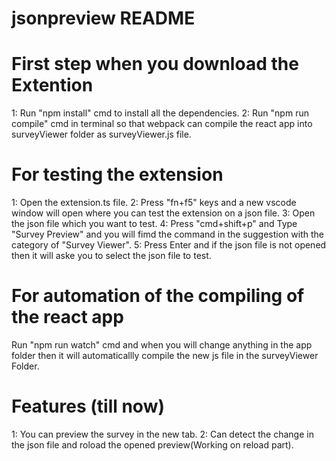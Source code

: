 # jsonpreview README

# First step when you download the  Extention
1: Run "npm install" cmd to install all the dependencies.
2: Run "npm run compile" cmd in terminal so that webpack can compile the react app into surveyViewer folder as surveyViewer.js file.

# For testing the extension
1: Open the extension.ts file.
2: Press "fn+f5" keys and a new vscode window will open where you can test the extension on a json file.
3: Open the json file which you want to test.
4: Press "cmd+shift+p" and Type "Survey Preview" and you will fimd the command in the suggestion with the category of "Survey Viewer".
5: Press Enter and if the json file is not opened then it will aske you to select the json file to test.

# For automation of the compiling of the react app
Run "npm run watch" cmd and when you will change anything in the app folder then it will automaticallly compile the new js file in the surveyViewer Folder.

# Features (till now)
1: You can preview the survey in the new tab.
2: Can detect the change in the json file and roload the opened preview(Working on reload part).
